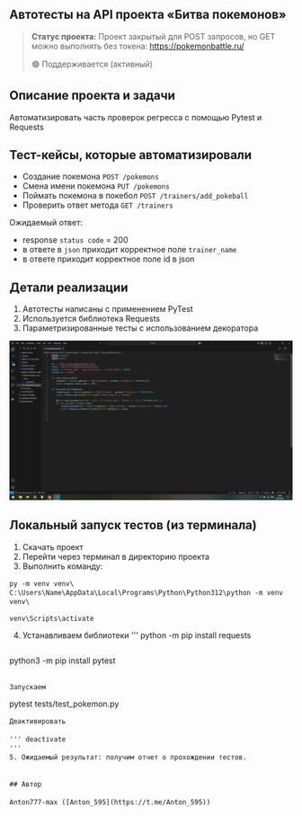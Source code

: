 <h2>Автотесты на API проекта «Битва покемонов»</h2>

> **Статус проекта:**
> Проект закрытый для POST запросов, но GET можно выполнять без токена: https://pokemonbattle.ru/
> 
> 🟢 Поддерживается (активный) 

## Описание проекта и задачи
Автоматизировать часть проверок регресса с помощью Pytest и Requests

## Тест-кейсы, которые автоматизировали
* Создание покемона `POST /pokemons`
* Смена имени покемона `PUT /pokemons`
* Поймать покемона в покебол `POST /trainers/add_pokeball`
* Проверить ответ метода `GET /trainers`

Ожидаемый ответ: 
* response `status code` = 200
* в ответе в `json` приходит корректное поле `trainer_name`
* в ответе приходит корректное поле id в json

## Детали реализации

1. Автотесты написаны с применением PyTest
2. Используется библиотека Requests
3. Параметризированные тесты с использованием декоратора

![image](https://raw.githubusercontent.com/Anton777-max/python_autotests/refs/heads/main/test_pokemons.png.png)

## Локальный запуск тестов (из терминала)
1. Скачать проект
2. Перейти через терминал в директорию проекта
3. Выполнить команду:



``` 
py -m venv venv\
C:\Users\Name\AppData\Local\Programs\Python\Python312\python -m venv venv\
```

``` 
venv\Scripts\activate
```

4. Устанавливаем библиотеки
'''
python -m pip install requests
```

``` 
python3 -m pip install pytest
```

Запускаем
``` 
pytest tests/test_pokemon.py
```
Деактивировать

''' deactivate
'''
5. Ожидаемый результат: получим отчет о прохождении тестов.


## Автор

Anton777-max ([Anton_595](https://t.me/Anton_595))
